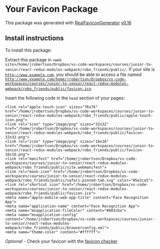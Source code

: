 # Your Favicon Package

This package was generated with [RealFaviconGenerator](https://realfavicongenerator.net/) [v0.16](https://realfavicongenerator.net/change_log#v0.16)

## Install instructions

To install this package:

Extract this package in <code>&lt;web site&gt;/home/jrobertson/Dropbox/vs-code-workspaces/courses/junior-to-senior/react-redux-modules-webpack/robo_friends/public/</code>. If your site is <code>http://www.example.com</code>, you should be able to access a file named <code>http://www.example.com/home/jrobertson/Dropbox/vs-code-workspaces/courses/junior-to-senior/react-redux-modules-webpack/robo_friends/public/favicon.ico</code>.

Insert the following code in the `head` section of your pages:

    <link rel="apple-touch-icon" sizes="76x76" href="/home/jrobertson/Dropbox/vs-code-workspaces/courses/junior-to-senior/react-redux-modules-webpack/robo_friends/public/apple-touch-icon.png">
    <link rel="icon" type="image/png" sizes="32x32" href="/home/jrobertson/Dropbox/vs-code-workspaces/courses/junior-to-senior/react-redux-modules-webpack/robo_friends/public/favicon-32x32.png">
    <link rel="icon" type="image/png" sizes="16x16" href="/home/jrobertson/Dropbox/vs-code-workspaces/courses/junior-to-senior/react-redux-modules-webpack/robo_friends/public/favicon-16x16.png">
    <link rel="manifest" href="/home/jrobertson/Dropbox/vs-code-workspaces/courses/junior-to-senior/react-redux-modules-webpack/robo_friends/public/site.webmanifest">
    <link rel="mask-icon" href="/home/jrobertson/Dropbox/vs-code-workspaces/courses/junior-to-senior/react-redux-modules-webpack/robo_friends/public/safari-pinned-tab.svg" color="#5e2ca5">
    <link rel="shortcut icon" href="/home/jrobertson/Dropbox/vs-code-workspaces/courses/junior-to-senior/react-redux-modules-webpack/robo_friends/public/favicon.ico">
    <meta name="apple-mobile-web-app-title" content="Face Recognition App">
    <meta name="application-name" content="Face Recognition App">
    <meta name="msapplication-TileColor" content="#603cba">
    <meta name="msapplication-config" content="/home/jrobertson/Dropbox/vs-code-workspaces/courses/junior-to-senior/react-redux-modules-webpack/robo_friends/public/browserconfig.xml">
    <meta name="theme-color" content="#ffffff">

*Optional* - Check your favicon with the [favicon checker](https://realfavicongenerator.net/favicon_checker)